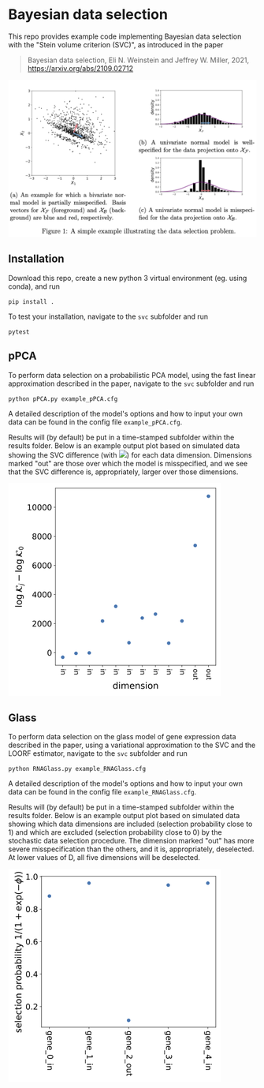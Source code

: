 
# Bayesian data selection
This repo provides example code implementing Bayesian data selection with the "Stein volume criterion (SVC)", as introduced in the paper

> Bayesian data selection, Eli N. Weinstein and Jeffrey W. Miller, 2021, https://arxiv.org/abs/2109.02712

![Figure 1](Figure_1.png)

## Installation

Download this repo, create a new python 3 virtual environment (eg. using conda), and run

    pip install .

To test your installation, navigate to the `svc` subfolder and run

    pytest

## pPCA

To perform data selection on a probabilistic PCA model, using the fast linear approximation described in the paper, navigate to the `svc` subfolder and run

    python pPCA.py example_pPCA.cfg

A detailed description of the model's options and how to input your own data can be found in the config file `example_pPCA.cfg`.

Results will (by default) be put in a time-stamped subfolder within the results
folder. Below is an example output plot based on simulated data showing the SVC difference (with <img src="https://render.githubusercontent.com/render/math?math=m_{\mathcal{B}_j} = m_{\mathcal{F}_0} - m_{\mathcal{F}_j}">) for each data dimension. Dimensions marked "out" are those over which the model is misspecified, and we see that the SVC difference is, appropriately, larger over those dimensions.

![SVC difference pPCA](svc/results/examples/PCA_IJ.png)

## Glass

To perform data selection on the glass model of gene expression data described in the paper, using a variational approximation to the SVC and the LOORF estimator, navigate to the `svc` subfolder and run

    python RNAGlass.py example_RNAGlass.cfg

A detailed description of the model's options and how to input your own data can be found in the config file `example_RNAGlass.cfg`.

Results will (by default) be put in a time-stamped subfolder within the results
folder. Below is an example output plot based on simulated data showing which data dimensions are included (selection probability close to 1) and which are excluded (selection probability close to 0) by the stochastic data selection procedure. The dimension marked "out" has more severe misspecification than the others, and it is, appropriately, deselected. At lower values of D, all five dimensions will be deselected.

![selection probability](svc/results/examples/selection_prob.png)
